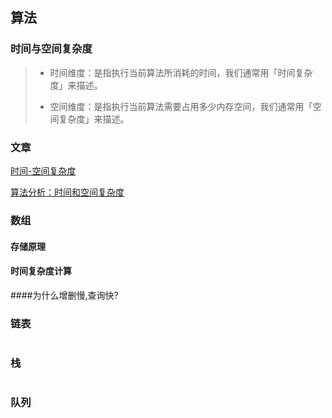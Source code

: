 ## 算法

### 时间与空间复杂度

>* 时间维度：是指执行当前算法所消耗的时间，我们通常用「时间复杂度」来描述。
>
>- 空间维度：是指执行当前算法需要占用多少内存空间，我们通常用「空间复杂度」来描述。

### 文章

[时间-空间复杂度](https://blog.csdn.net/jsjwk/article/details/84315770)

[算法分析：时间和空间复杂度](https://blog.csdn.net/yuxuan20062007/article/details/82095490)

### 数组

#### 存储原理

#### 时间复杂度计算

####为什么增删慢,查询快?

### 链表

```

```

### 栈

```

```

### 队列

